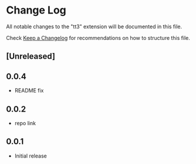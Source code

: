 # Change Log
All notable changes to the "tt3" extension will be documented in this file.

Check [Keep a Changelog](http://keepachangelog.com/) for recommendations on how to structure this file.

## [Unreleased]

## 0.0.4
- README fix

## 0.0.2
- repo link

## 0.0.1
- Initial release
